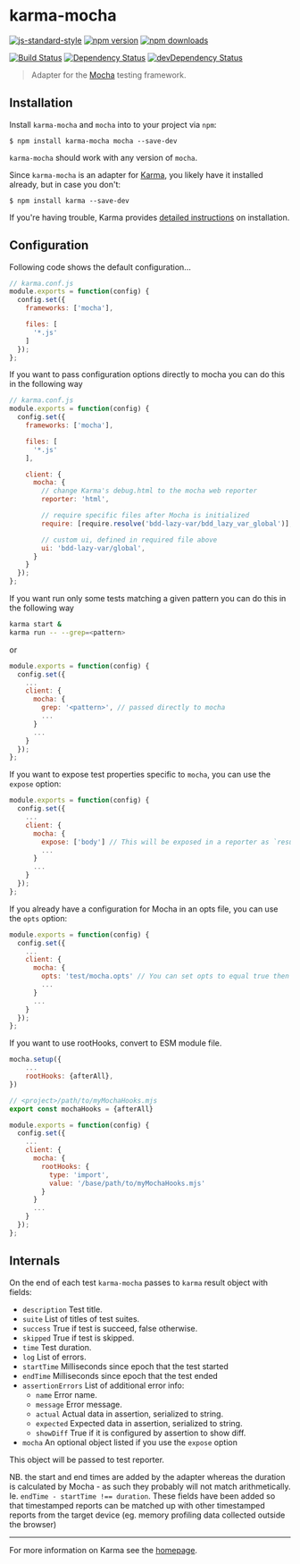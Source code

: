 # karma-mocha

[![js-standard-style](https://img.shields.io/badge/code%20style-standard-brightgreen.svg?style=flat-square)](https://github.com/karma-runner/karma-mocha)
 [![npm version](https://img.shields.io/npm/v/karma-mocha.svg?style=flat-square)](https://www.npmjs.com/package/karma-mocha) [![npm downloads](https://img.shields.io/npm/dm/karma-mocha.svg?style=flat-square)](https://www.npmjs.com/package/karma-mocha)

[![Build Status](https://img.shields.io/travis/karma-runner/karma-mocha/master.svg?style=flat-square)](https://travis-ci.org/karma-runner/karma-mocha) [![Dependency Status](https://img.shields.io/david/karma-runner/karma-mocha.svg?style=flat-square)](https://david-dm.org/karma-runner/karma-mocha) [![devDependency Status](https://img.shields.io/david/dev/karma-runner/karma-mocha.svg?style=flat-square)](https://david-dm.org/karma-runner/karma-mocha#info=devDependencies)

> Adapter for the [Mocha](http://mochajs.org/) testing framework.

## Installation

Install `karma-mocha` and `mocha` into to your project via `npm`:

```shell
$ npm install karma-mocha mocha --save-dev
```

`karma-mocha` should work with any version of `mocha`.

Since `karma-mocha` is an adapter for [Karma](http://karma-runner.github.io), you likely have it installed already, but in case you don't:  

```shell
$ npm install karma --save-dev
```

If you're having trouble, Karma provides [detailed instructions](http://karma-runner.github.io/1.0/intro/installation.html) on installation. 

## Configuration
Following code shows the default configuration...
```js
// karma.conf.js
module.exports = function(config) {
  config.set({
    frameworks: ['mocha'],

    files: [
      '*.js'
    ]
  });
};
```

If you want to pass configuration options directly to mocha you can
do this in the following way

```js
// karma.conf.js
module.exports = function(config) {
  config.set({
    frameworks: ['mocha'],

    files: [
      '*.js'
    ],

    client: {
      mocha: {
        // change Karma's debug.html to the mocha web reporter
        reporter: 'html',

        // require specific files after Mocha is initialized
        require: [require.resolve('bdd-lazy-var/bdd_lazy_var_global')],

        // custom ui, defined in required file above
        ui: 'bdd-lazy-var/global',
      }
    }
  });
};
```

If you want run only some tests matching a given pattern you can
do this in the following way

```sh
karma start &
karma run -- --grep=<pattern>
```

or

```js
module.exports = function(config) {
  config.set({
    ...
    client: {
      mocha: {
        grep: '<pattern>', // passed directly to mocha
        ...
      }
      ...
    }
  });
};
```

If you want to expose test properties specific to `mocha`, you can use the `expose` option:

```js
module.exports = function(config) {
  config.set({
    ...
    client: {
      mocha: {
        expose: ['body'] // This will be exposed in a reporter as `result.mocha.body`
        ...
      }
      ...
    }
  });
};
```

If you already have a configuration for Mocha in an opts file, you can use the `opts` option:

```js
module.exports = function(config) {
  config.set({
    ...
    client: {
      mocha: {
        opts: 'test/mocha.opts' // You can set opts to equal true then plugin will load opts from default location 'test/mocha.opts'
        ...
      }
      ...
    }
  });
};
```

If you want to use rootHooks, convert to ESM module file.
```js
mocha.setup({
    ...
    rootHooks: {afterAll},
})
```
```js
// <project>/path/to/myMochaHooks.mjs
export const mochaHooks = {afterAll}
```

```js
module.exports = function(config) {
  config.set({
    ...
    client: {
      mocha: {
        rootHooks: {
          type: 'import',
          value: '/base/path/to/myMochaHooks.mjs'
        }
      }
      ...
    }
  });
};
```

## Internals

On the end of each test `karma-mocha` passes to `karma` result object with fields:

* `description` Test title.
* `suite` List of titles of test suites.
* `success` True if test is succeed, false otherwise.
* `skipped` True if test is skipped.
* `time` Test duration.
* `log` List of errors.
* `startTime` Milliseconds since epoch that the test started
* `endTime` Milliseconds since epoch that the test ended
* `assertionErrors` List of additional error info: 
    * `name` Error name.
    * `message` Error message.
    * `actual` Actual data in assertion, serialized to string.
    * `expected` Expected data in assertion, serialized to string.
    * `showDiff` True if it is configured by assertion to show diff.
* `mocha` An optional object listed if you use the `expose` option

This object will be passed to test reporter.

NB. the start and end times are added by the adapter whereas the duration is calculated by Mocha - as such they probably will not match arithmetically. Ie. `endTime - startTime !== duration`. These fields have been added so that timestamped reports can be matched up with other timestamped reports from the target device (eg. memory profiling data collected outside the browser)

----

For more information on Karma see the [homepage].


[homepage]: http://karma-runner.github.com
